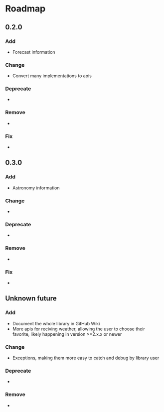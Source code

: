 # Roadmap
## 0.2.0
### Add
- Forecast information
### Change
- Convert many implementations to apis
### Deprecate
-
### Remove
-
### Fix
-

## 0.3.0
### Add
- Astronomy information
### Change
- 
### Deprecate
- 
### Remove
-
### Fix
-

## Unknown future
### Add
- Document the whole library in GitHub Wiki
- More apis for reciving weather, allowing the user to choose their favorite, likely happening in version >=2.x.x or newer
### Change
- Exceptions, making them more easy to catch and debug by library user
### Deprecate
-
### Remove
-
